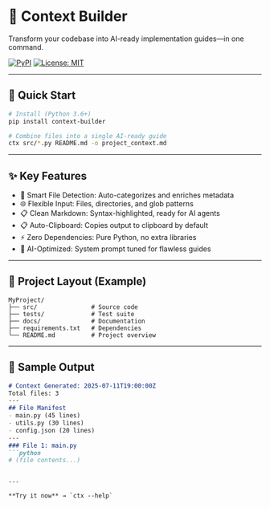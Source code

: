 # 🎯 Context Builder

Transform your codebase into AI-ready implementation guides—in one command.

[![PyPI](https://img.shields.io/pypi/v/context-builder.svg)](https://pypi.org/project/context-builder)
[![License: MIT](https://img.shields.io/badge/License-MIT-yellow.svg)](LICENSE)

---

## 🚀 Quick Start

```bash
# Install (Python 3.6+)
pip install context-builder

# Combine files into a single AI-ready guide
ctx src/*.py README.md -o project_context.md
```

---

## ✨ Key Features

- 🧠 Smart File Detection: Auto-categorizes and enriches metadata
- 🌐 Flexible Input: Files, directories, and glob patterns
- 📋 Clean Markdown: Syntax-highlighted, ready for AI agents
- 📋 Auto-Clipboard: Copies output to clipboard by default
- ⚡ Zero Dependencies: Pure Python, no extra libraries
- 🤖 AI-Optimized: System prompt tuned for flawless guides

---

## 📂 Project Layout (Example)

```text
MyProject/
├── src/               # Source code
├── tests/             # Test suite
├── docs/              # Documentation
├── requirements.txt   # Dependencies
└── README.md          # Project overview
```

---

## 💎 Sample Output

```markdown
# Context Generated: 2025-07-11T19:00:00Z
Total files: 3
---
## File Manifest
- main.py (45 lines)
- utils.py (30 lines)
- config.json (20 lines)
---
### File 1: main.py
```python
# (file contents...)
```
```

---

**Try it now** → `ctx --help`

